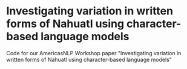 # Investigating variation in written forms of Nahuatl using character-based language models
Code for our AmericasNLP Workshop paper "Investigating variation in written forms of Nahuatl using character-based language models" 
